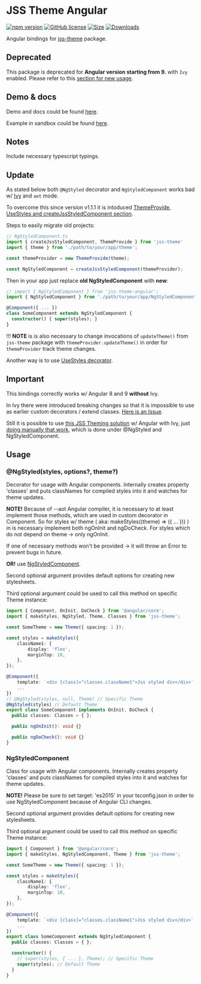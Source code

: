 # JSS Theme Angular

[![npm version](https://img.shields.io/npm/v/jss-theme-angular.svg)](https://www.npmjs.com/package/jss-theme-angular) [![GitHub license](https://img.shields.io/badge/license-MIT-blue.svg)](https://github.com/mopcweb/jss-theme/blob/master/LICENSE) [![Size](https://img.shields.io/bundlephobia/minzip/jss-theme-angular.svg)](https://npmjs.org/package/jss-theme-angular) [![Downloads](https://img.shields.io/npm/dm/jss-theme-angular.svg)](https://npmjs.org/package/jss-theme-angular)

Angular bindings for [jss-theme](https://npmjs.org/package/jss-theme) package.

## Deprecated

This package is deprecated for __Angular version starting from 9.__ with `Ivy` enabled.
Please refer to this [section for new usage](#update).

## Demo & docs

Demo and docs could be found [here](https://mopcweb.github.io/jss-theme).

Example in sandbox could be found [here](https://stackblitz.com/edit/jss-theme-examples?embed=1&file=src/app/app.component.ts).

## Notes

Include necessary typescript typings.

## Update

As stated below both `@NgStyled` decorator and `NgStyledComponent` works bad w/ [Ivy](https://angular.io/guide/ivy) and `aot` mode.

To overcome this since version v1.1.1 it is intoduced [ThemeProvide, UseStyles and createJssStyledComponent section](https://www.npmjs.com/package/jss-theme#themeprovider).

Steps to easily migrate old projects:

```ts
// NgStyledComponent.ts
import { createJssStyledComponent, ThemeProvide } from 'jss-theme'
import { theme } from './path/to/your/app/theme';

const themeProvider = new ThemeProvide(theme);

const NgStyledComponent = createJssStyledComponent(themeProvider);
```

Then in your app just replace __old NgStyledComponent__ with __new__:

```ts
// import { NgStyledComponent } from 'jss-theme-angular';
import { NgStyledComponent } from './path/to/your/app/NgStyledComponent';

@Component({ ... })
class SomeComponent extends NgStyledComponent {
  constructor() { super(styles); }
}
```

!!! __NOTE__ is is also necessary to change invocations of `updateTheme()` from `jss-theme` package with `themeProvider.updateTheme()` in order for `themeProvider` track theme changes.

Another way is to use [UseStyles decorator](https://www.npmjs.com/package/jss-theme#usestyles).

## Important

This bindings correctly works w/ Angular 8 and 9 __without__ Ivy.

In Ivy there were introduced breaking changes so that it is impossible to use as earlier custom decorators / extend classes. [Here is an Issue](https://github.com/angular/angular/issues/31495).

Still it is possible to use [this JSS Theming solution](https://www.npmjs.com/package/jss-theme) w/ Angular with Ivy, just [doing manually that work](https://www.npmjs.com/package/jss-theme#general-usage), which is done under @NgStyled and NgStyledComponent.

## Usage

### @NgStyled(styles, options?, theme?)

Decorator for usage with Angular components.
Internally creates property 'classes' and puts classNames for compiled styles into it and watches for theme updates.

__NOTE!__ Because of --aot Angular compiler, it is necessary to at least implement those methods, which are used in custom decorator in Component.
So for styles w/ theme ( aka: makeStyles((theme) => ({ ... })) ) in is necessary implement both ngOnInit and ngDoCheck. For styles which do not depend on theme -> only ngOnInit.

If one of necessary methods won't be provided -> it will throw an Error to prevent bugs in future.

__OR!__ use [NgStyledComponent](#ngstyledcomponent).

Second optional argument provides default options for creating new stylesheets.

Third optional argument could be used to call this method on specific Theme instance:

```ts
import { Component, OnInit, DoCheck } from '@angular/core';
import { makeStyles, NgStyled, Theme, Classes } from 'jss-theme';

const SomeTheme = new Theme({ spacing: 1 });

const styles = makeStyles({
	className1: {
		display: 'flex',
		marginTop: 10,
	},
});

@Component({
	template: `<div [class]="classes.className1">Jss styled div</div>`,
	...
})
// @NgStyled(styles, null, Theme) // Specific Theme
@NgStyled(styles) // Default Theme
export class SomeComponent implements OnInit, DoCheck {
  public classes: Classes = { };

  public ngOnInit(): void {}

  public ngDoCheck(): void {}
}
```

### NgStyledComponent

Class for usage with Angular components.
Internally creates property 'classes' and puts classNames for compiled styles into it and watches for theme updates.

__NOTE!__ Please be sure to set target: 'es2015' in your tsconfig.json in order to use NgStyledComponent because of Angular CLI changes.

Second optional argument provides default options for creating new stylesheets.

Third optional argument could be used to call this method on specific Theme instance:

```ts
import { Component } from '@angular/core';
import { makeStyles, NgStyledComponent, Theme } from 'jss-theme';

const SomeTheme = new Theme({ spacing: 1 });

const styles = makeStyles({
	className1: {
		display: 'flex',
		marginTop: 10,
	},
});

@Component({
	template: `<div [class]="classes.className1">Jss styled div</div>`,
	...
})
export class SomeComponent extends NgStyledComponent {
  public classes: Classes = { };

  constructor() {
    // super(styles, { ... }, Theme); // Specific Theme
    super(styles); // Default Theme
  }
}
```
